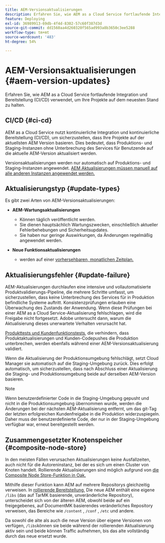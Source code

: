 ```yaml
---
title: AEM-Versionsaktualisierungen
description: Erfahren Sie, wie AEM as a Cloud Service fortlaufende Integration und Bereitstellung (CI/CD) verwendet, um Ihre Projekte auf dem neuesten Stand zu halten.
feature: Deploying
exl-id: 36989913-69db-4f4d-8302-57c60f387d3d
source-git-commit: dd1560aa4d260320f565ad993a8b3650c3ee5288
workflow-type: tm+mt
source-wordcount: '483'
ht-degree: 54%

---
```



# AEM-Versionsaktualisierungen {#aem-version-updates}

Erfahren Sie, wie AEM as a Cloud Service fortlaufende Integration und Bereitstellung (CI/CD) verwendet, um Ihre Projekte auf dem neuesten Stand zu halten.

## CI/CD {#ci-cd}

AEM as a Cloud Service nutzt kontinuierliche Integration und kontinuierliche Bereitstellung (CI/CD), um sicherzustellen, dass Ihre Projekte auf der aktuellsten AEM Version basieren. Dies bedeutet, dass Produktions- und Staging-Instanzen ohne Unterbrechung des Services für Benutzende auf die aktuelle AEM-Version aktualisiert werden.

Versionsaktualisierungen werden nur automatisch auf Produktions- und Staging-Instanzen angewendet. [AEM Aktualisierungen müssen manuell auf alle anderen Instanzen angewendet werden.](/help/implementing/cloud-manager/manage-environments.md#updating-dev-environment)

## Aktualisierungstyp {#update-types}

Es gibt zwei Arten von AEM-Versionsaktualisierungen:

* **AEM-Wartungsaktualisierungen**

   * Können täglich veröffentlicht werden.
   * Sie dienen hauptsächlich Wartungszwecken, einschließlich aktueller Fehlerbehebungen und Sicherheitsupdates.
   * Sie haben nur geringe Auswirkungen, da Änderungen regelmäßig angewendet werden.

* **Neue Funktionsaktualisierungen**

   * werden auf einer [vorhersehbaren, monatlichen Zeitplan.](https://experienceleague.adobe.com/docs/experience-manager-release-information/aem-release-updates/update-releases-roadmap.html?lang=de)

## Aktualisierungsfehler {#update-failure}

AEM-Aktualisierungen durchlaufen eine intensive und vollautomatisierte Produktvalidierungs-Pipeline, die mehrere Schritte umfasst, um sicherzustellen, dass keine Unterbrechung des Services für in Produktion befindliche Systeme auftritt. Konsistenzprüfungen erlauben eine Überwachung des Zustands der Anwendung. Wenn diese Prüfungen bei einer AEM as a Cloud Service-Aktualisierung fehlschlagen, wird die Freigabe nicht fortgesetzt. Adobe untersucht dann, warum die Aktualisierung dieses unerwartete Verhalten verursacht hat.

[Produkttests und Kundenfunktionstests](/help/implementing/cloud-manager/overview-test-results.md#functional-testing), die verhindern, dass Produktaktualisierungen und Kunden-Codepushes die Produktion unterbrechen, werden ebenfalls während einer AEM-Versionsaktualisierung validiert.

Wenn die Aktualisierung der Produktionsumgebung fehlschlägt, setzt Cloud Manager sie automatisch auf die Staging-Umgebung zurück. Dies erfolgt automatisch, um sicherzustellen, dass nach Abschluss einer Aktualisierung die Staging- und Produktionsumgebung beide auf derselben AEM-Version basieren.

>[!NOTE]
>
>Wenn benutzerdefinierter Code in die Staging-Umgebung gepusht und nicht in die Produktionsumgebung übernommen wurde, werden die Änderungen bei der nächsten AEM-Aktualisierung entfernt, um das git-Tag der letzten erfolgreichen Kundenfreigabe in die Produktion widerzuspiegeln. Daher muss der benutzerdefinierte Code, der nur in der Staging-Umgebung verfügbar war, erneut bereitgestellt werden.

## Zusammengesetzter Knotenspeicher {#composite-node-store}

In den meisten Fällen verursachen Aktualisierungen keine Ausfallzeiten, auch nicht für die Autoreninstanz, bei der es sich um einen Cluster von Knoten handelt. Rollierende Aktualisierungen sind möglich aufgrund von [die Composite Node Store-Funktion in Oak.](https://jackrabbit.apache.org/oak/docs/nodestore/compositens.html)

Mithilfe dieser Funktion kann AEM auf mehrere Repositorys gleichzeitig verweisen. In [rollierende Bereitstellung,](/help/implementing/deploying/overview.md#how-rolling-deployments-work) Die neue AEM enthält eine eigene `/libs` (das auf TarMK basierende, unveränderliche Repository), unterscheidet sich von der älteren AEM, obwohl beide auf ein freigegebenes, auf DocumentMK basierendes veränderliches Repository verweisen, das Bereiche wie `/content` , `/conf` , `/etc` und andere.

Da sowohl die alte als auch die neue Version über eigene Versionen von verfügen, `/libs`können sie beide während der rollierenden Aktualisierung aktiv sein und beide können Traffic aufnehmen, bis das alte vollständig durch das neue ersetzt wurde.
